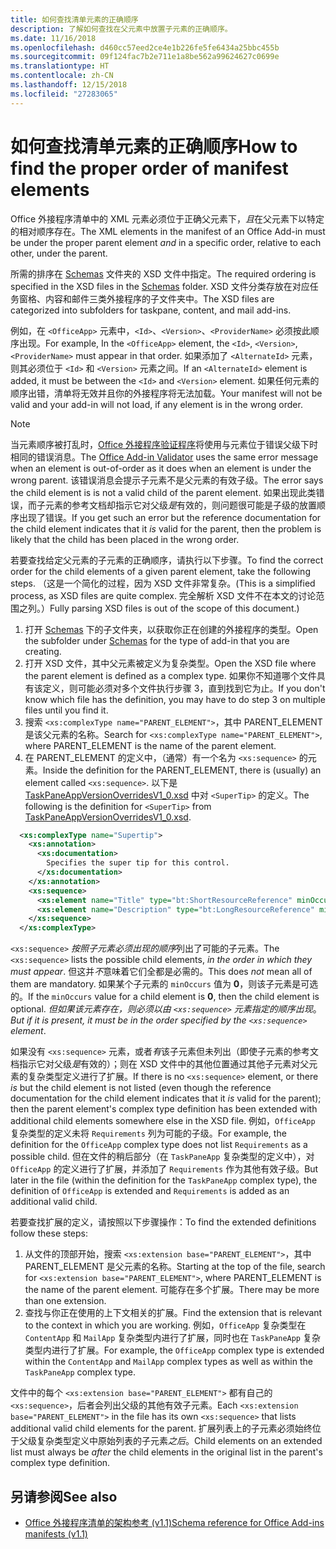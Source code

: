 ```yaml
---
title: 如何查找清单元素的正确顺序
description: 了解如何查找在父元素中放置子元素的正确顺序。
ms.date: 11/16/2018
ms.openlocfilehash: d460cc57eed2ce4e1b226fe5fe6434a25bbc455b
ms.sourcegitcommit: 09f124fac7b2e711e1a8be562a99624627c0699e
ms.translationtype: HT
ms.contentlocale: zh-CN
ms.lasthandoff: 12/15/2018
ms.locfileid: "27283065"
---
```

# <a name="how-to-find-the-proper-order-of-manifest-elements"></a><span data-ttu-id="63e0c-103">如何查找清单元素的正确顺序</span><span class="sxs-lookup"><span data-stu-id="63e0c-103">How to find the proper order of manifest elements</span></span>

<span data-ttu-id="63e0c-104">Office 外接程序清单中的 XML 元素必须位于正确父元素下，*且*在父元素下以特定的相对顺序存在。</span><span class="sxs-lookup"><span data-stu-id="63e0c-104">The XML elements in the manifest of an Office Add-in must be under the proper parent element *and* in a specific order, relative to each other, under the parent.</span></span>

<span data-ttu-id="63e0c-105">所需的排序在 [Schemas](https://github.com/OfficeDev/office-js-docs-pr/tree/master/docs/overview/schemas) 文件夹的 XSD 文件中指定。</span><span class="sxs-lookup"><span data-stu-id="63e0c-105">The required ordering is specified in the XSD files in the [Schemas](https://github.com/OfficeDev/office-js-docs-pr/tree/master/docs/overview/schemas) folder.</span></span> <span data-ttu-id="63e0c-106">XSD 文件分类存放在对应任务窗格、内容和邮件三类外接程序的子文件夹中。</span><span class="sxs-lookup"><span data-stu-id="63e0c-106">The XSD files are categorized into subfolders for taskpane, content, and mail add-ins.</span></span>

<span data-ttu-id="63e0c-107">例如，在 `<OfficeApp>` 元素中，`<Id>`、`<Version>`、`<ProviderName>` 必须按此顺序出现。</span><span class="sxs-lookup"><span data-stu-id="63e0c-107">For example, In the `<OfficeApp>` element, the `<Id>`, `<Version>`, `<ProviderName>` must appear in that order.</span></span> <span data-ttu-id="63e0c-108">如果添加了 `<AlternateId>` 元素，则其必须位于 `<Id>` 和 `<Version>` 元素之间。</span><span class="sxs-lookup"><span data-stu-id="63e0c-108">If an `<AlternateId>` element is added, it must be between the `<Id>` and `<Version>` element.</span></span> <span data-ttu-id="63e0c-109">如果任何元素的顺序出错，清单将无效并且你的外接程序将无法加载。</span><span class="sxs-lookup"><span data-stu-id="63e0c-109">Your manifest will not be valid and your add-in will not load, if any element is in the wrong order.</span></span>

> [!NOTE]
> <span data-ttu-id="63e0c-110">当元素顺序被打乱时，[Office 外接程序验证程序](/office/dev/add-ins/testing/troubleshoot-manifest#validate-your-manifest-with-the-office-add-in-validator)将使用与元素位于错误父级下时相同的错误消息。</span><span class="sxs-lookup"><span data-stu-id="63e0c-110">The [Office Add-in Validator](/office/dev/add-ins/testing/troubleshoot-manifest#validate-your-manifest-with-the-office-add-in-validator) uses the same error message when an element is out-of-order as it does when an element is under the wrong parent.</span></span> <span data-ttu-id="63e0c-111">该错误消息会提示子元素不是父元素的有效子级。</span><span class="sxs-lookup"><span data-stu-id="63e0c-111">The error says the child element is is not a valid child of the parent element.</span></span> <span data-ttu-id="63e0c-112">如果出现此类错误，而子元素的参考文档却指示它对父级*是*有效的，则问题很可能是子级的放置顺序出现了错误。</span><span class="sxs-lookup"><span data-stu-id="63e0c-112">If you get such an error but the reference documentation for the child element indicates that it *is* valid for the parent, then the problem is likely that the child has been placed in the wrong order.</span></span>

<span data-ttu-id="63e0c-113">若要查找给定父元素的子元素的正确顺序，请执行以下步骤。</span><span class="sxs-lookup"><span data-stu-id="63e0c-113">To find the correct order for the child elements of a given parent element, take the following steps.</span></span> <span data-ttu-id="63e0c-114">（这是一个简化的过程，因为 XSD 文件非常复杂。</span><span class="sxs-lookup"><span data-stu-id="63e0c-114">(This is a simplified process, as XSD files are quite complex.</span></span> <span data-ttu-id="63e0c-115">完全解析 XSD 文件不在本文的讨论范围之列。）</span><span class="sxs-lookup"><span data-stu-id="63e0c-115">Fully parsing XSD files is out of the scope of this document.)</span></span>

1. <span data-ttu-id="63e0c-116">打开 [Schemas](https://github.com/OfficeDev/office-js-docs-pr/tree/master/docs/overview/schemas) 下的子文件夹，以获取你正在创建的外接程序的类型。</span><span class="sxs-lookup"><span data-stu-id="63e0c-116">Open the subfolder under [Schemas](https://github.com/OfficeDev/office-js-docs-pr/tree/master/docs/overview/schemas) for the type of add-in that you are creating.</span></span> 
2. <span data-ttu-id="63e0c-117">打开 XSD 文件，其中父元素被定义为复杂类型。</span><span class="sxs-lookup"><span data-stu-id="63e0c-117">Open the XSD file where the parent element is defined as a complex type.</span></span> <span data-ttu-id="63e0c-118">如果你不知道哪个文件具有该定义，则可能必须对多个文件执行步骤 3，直到找到它为止。</span><span class="sxs-lookup"><span data-stu-id="63e0c-118">If you don't know which file has the definition, you may have to do step 3 on multiple files until you find it.</span></span>
3. <span data-ttu-id="63e0c-119">搜索 `<xs:complexType name="PARENT_ELEMENT">`，其中 PARENT_ELEMENT 是该父元素的名称。</span><span class="sxs-lookup"><span data-stu-id="63e0c-119">Search for `<xs:complexType name="PARENT_ELEMENT">`, where PARENT_ELEMENT is the name of the parent element.</span></span>
4. <span data-ttu-id="63e0c-120">在 PARENT_ELEMENT 的定义中，（通常）有一个名为 `<xs:sequence>` 的元素。</span><span class="sxs-lookup"><span data-stu-id="63e0c-120">Inside the definition for the PARENT_ELEMENT, there is (usually) an element called `<xs:sequence>`.</span></span> <span data-ttu-id="63e0c-121">以下是 [TaskPaneAppVersionOverridesV1_0.xsd](https://raw.githubusercontent.com/OfficeDev/office-js-docs-pr/master/docs/overview/schemas/taskpane/TaskPaneAppVersionOverridesV1_0.xsd) 中对 `<SuperTip>` 的定义。</span><span class="sxs-lookup"><span data-stu-id="63e0c-121">The following is the definition for `<SuperTip>` from [TaskPaneAppVersionOverridesV1_0.xsd](https://raw.githubusercontent.com/OfficeDev/office-js-docs-pr/master/docs/overview/schemas/taskpane/TaskPaneAppVersionOverridesV1_0.xsd).</span></span>

```xml
  <xs:complexType name="Supertip">
    <xs:annotation>
      <xs:documentation>
        Specifies the super tip for this control.
      </xs:documentation>
    </xs:annotation>
    <xs:sequence>
      <xs:element name="Title" type="bt:ShortResourceReference" minOccurs="1" maxOccurs="1" />
      <xs:element name="Description" type="bt:LongResourceReference" minOccurs="1" maxOccurs="1" />
    </xs:sequence>
  </xs:complexType>
```

<span data-ttu-id="63e0c-122">`<xs:sequence>` *按照子元素必须出现的顺序*列出了可能的子元素。</span><span class="sxs-lookup"><span data-stu-id="63e0c-122">The `<xs:sequence>` lists the possible child elements, *in the order in which they must appear*.</span></span> <span data-ttu-id="63e0c-123">但这并*不*意味着它们全都是必需的。</span><span class="sxs-lookup"><span data-stu-id="63e0c-123">This does *not* mean all of them are mandatory.</span></span> <span data-ttu-id="63e0c-124">如果某个子元素的 `minOccurs` 值为 **0**，则该子元素是可选的。</span><span class="sxs-lookup"><span data-stu-id="63e0c-124">If the `minOccurs` value for a child element is **0**, then the child element is optional.</span></span> <span data-ttu-id="63e0c-125">*但如果该元素存在，则必须以由 `<xs:sequence>` 元素指定的顺序出现*。</span><span class="sxs-lookup"><span data-stu-id="63e0c-125">*But if it is present, it must be in the order specified by the `<xs:sequence>` element*.</span></span>

<span data-ttu-id="63e0c-126">如果没有 `<xs:sequence>` 元素，或者*有*该子元素但未列出（即使子元素的参考文档指示它对父级*是*有效的）；则在 XSD 文件中的其他位置通过其他子元素对父元素的复杂类型定义进行了扩展。</span><span class="sxs-lookup"><span data-stu-id="63e0c-126">If there is no `<xs:sequence>` element, or there *is* but the child element is not listed (even though the reference documentation for the child element indicates that it *is* valid for the parent); then the parent element's complex type definition has been extended with additional child elements somewhere else in the XSD file.</span></span> <span data-ttu-id="63e0c-127">例如，`OfficeApp` 复杂类型的定义未将 `Requirements` 列为可能的子级。</span><span class="sxs-lookup"><span data-stu-id="63e0c-127">For example, the definition for the `OfficeApp` complex type does not list `Requirements` as a possible child.</span></span> <span data-ttu-id="63e0c-128">但在文件的稍后部分（在 `TaskPaneApp` 复杂类型的定义中），对 `OfficeApp` 的定义进行了扩展，并添加了 `Requirements` 作为其他有效子级。</span><span class="sxs-lookup"><span data-stu-id="63e0c-128">But later in the file (within the definition for the `TaskPaneApp` complex type), the definition of `OfficeApp` is extended and `Requirements` is added as an additional valid child.</span></span>

<span data-ttu-id="63e0c-129">若要查找扩展的定义，请按照以下步骤操作：</span><span class="sxs-lookup"><span data-stu-id="63e0c-129">To find the extended definitions follow these steps:</span></span>

1. <span data-ttu-id="63e0c-130">从文件的顶部开始，搜索 `<xs:extension base="PARENT_ELEMENT">`，其中 PARENT_ELEMENT 是父元素的名称。</span><span class="sxs-lookup"><span data-stu-id="63e0c-130">Starting at the top of the file, search for `<xs:extension base="PARENT_ELEMENT">`, where PARENT_ELEMENT is the name of the parent element.</span></span> <span data-ttu-id="63e0c-131">可能存在多个扩展。</span><span class="sxs-lookup"><span data-stu-id="63e0c-131">There may be more than one extension.</span></span>
2. <span data-ttu-id="63e0c-132">查找与你正在使用的上下文相关的扩展。</span><span class="sxs-lookup"><span data-stu-id="63e0c-132">Find the extension that is relevant to the context in which you are working.</span></span> <span data-ttu-id="63e0c-133">例如，`OfficeApp` 复杂类型在 `ContentApp` 和 `MailApp` 复杂类型内进行了扩展，同时也在 `TaskPaneApp` 复杂类型内进行了扩展。</span><span class="sxs-lookup"><span data-stu-id="63e0c-133">For example, the `OfficeApp` complex type is extended within the `ContentApp` and `MailApp` complex types as well as within the `TaskPaneApp` complex type.</span></span>

<span data-ttu-id="63e0c-134">文件中的每个 `<xs:extension base="PARENT_ELEMENT">` 都有自己的 `<xs:sequence>`，后者会列出父级的其他有效子元素。</span><span class="sxs-lookup"><span data-stu-id="63e0c-134">Each `<xs:extension base="PARENT_ELEMENT">` in the file has its own `<xs:sequence>` that lists additional valid child elements for the parent.</span></span> <span data-ttu-id="63e0c-135">扩展列表上的子元素必须始终位于父级复杂类型定义中原始列表的子元素*之后*。</span><span class="sxs-lookup"><span data-stu-id="63e0c-135">Child elements on an extended list must always be *after* the child elements in the original list in the parent's complex type definition.</span></span>

## <a name="see-also"></a><span data-ttu-id="63e0c-136">另请参阅</span><span class="sxs-lookup"><span data-stu-id="63e0c-136">See also</span></span>

- [<span data-ttu-id="63e0c-137">Office 外接程序清单的架构参考 (v1.1)</span><span class="sxs-lookup"><span data-stu-id="63e0c-137">Schema reference for Office Add-ins manifests (v1.1)</span></span>](../develop/add-in-manifests.md)

